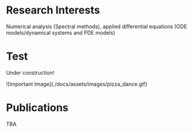# Research Interests
Numerical analysis (Spectral methods), applied differential equations (ODE models/dynamical systems and PDE models)

# Test
Under construction!

![Important Image]{./docs/assets/images/pizza_dance.gif}


# Publications
TBA
